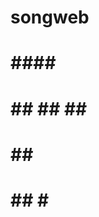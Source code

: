 # songweb
#
#
#                                 ####                 ###
#                              ##       ##         ##       ##
#                            ##                                ##
#                          ##     #                              ##
#                                #
#                                            
#
#
#
#
#
#
#
#
#
#
#
#
#
#
